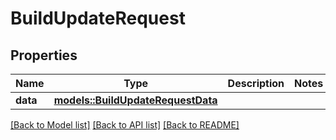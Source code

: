 # BuildUpdateRequest

## Properties

Name | Type | Description | Notes
------------ | ------------- | ------------- | -------------
**data** | [**models::BuildUpdateRequestData**](BuildUpdateRequest_data.md) |  | 

[[Back to Model list]](../README.md#documentation-for-models) [[Back to API list]](../README.md#documentation-for-api-endpoints) [[Back to README]](../README.md)


